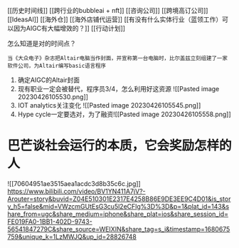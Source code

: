 [[历史时间线]]
[[跨行业的bubbleai + nft]]
[[咨询公司]]
[[跨境高订公司]]
[[IdeasAI]]
[[海外仓]]
[[海外店铺代运营]]
[[有没有什么实体行业（蓝领工作）可以因为AIGC有大幅增效的？]]
[[行动计划]]


怎么知道是对的时间点？

	当《大众电子》杂志把Altair电脑当作封面，并宣称第一台电脑时，比尔盖兹立刻组建了一家软件公司，为Altair编写basic语言程序

1. 确定AIGC的Altair封面
2. 现有职业一定会被替代，程序员3/4，怎么利用好这资源
![[Pasted image 20230426105530.png]]
4. IOT analytics关注变化 ![[Pasted image 20230426105545.png]]
5. Hype cycle一定要选对，为了融资![[Pasted image 20230426105558.png]]

# 巴芒谈社会运行的本质，它会奖励怎样的人

![[70604951ae3515aea1acdc3d8b35c6c.jpg]]
https://www.bilibili.com/video/BV1YN411A7jV?-Arouter=story&buvid=Z04E510301E2317E4258B86E9DE3EE9C4D01&is_story_h5=false&mid=VWzcmGUtEsG3cu5l2eCFlg%3D%3D&p=1&plat_id=143&share_from=ugc&share_medium=iphone&share_plat=ios&share_session_id=FE019FA0-1BB1-402D-9743-56541847279C&share_source=WEIXIN&share_tag=s_i&timestamp=1680675759&unique_k=1LzMWJQ&up_id=28826748


